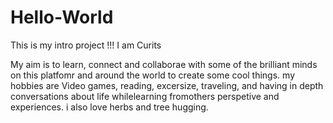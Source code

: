 # Hello-World
This is my intro project !!!
I am Curits 

My aim is to learn, connect and collaborae with some of the brilliant minds on this platfomr and around the world to create some cool things.
my hobbies are Video games, reading, excersize, traveling, and having in depth conversations about life whilelearning fromothers perspetive and experiences. i also love herbs and tree hugging.
